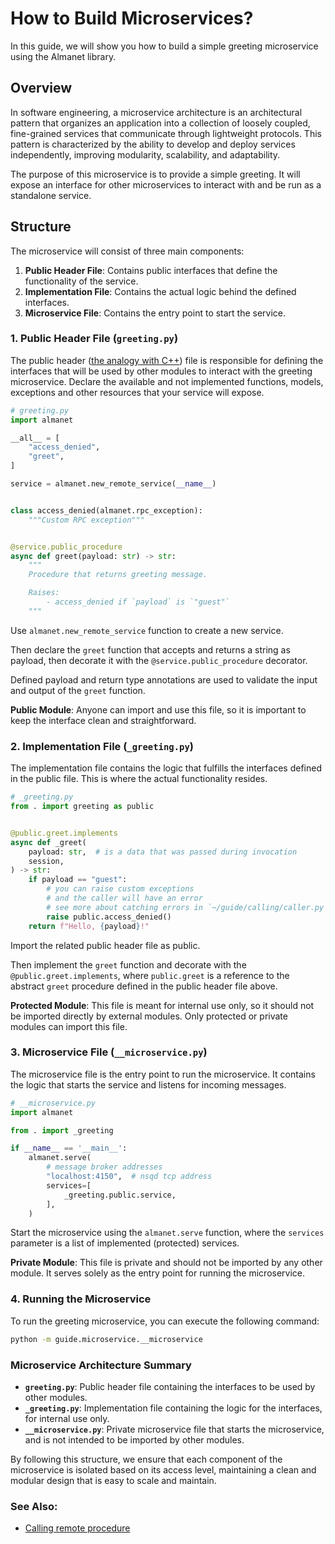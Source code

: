 # How to Build Microservices?

In this guide, we will show you how to build a simple greeting microservice using the Almanet library.

## Overview

In software engineering, a microservice architecture is an architectural pattern that organizes an application into a collection of loosely coupled, fine-grained services that communicate through lightweight protocols. This pattern is characterized by the ability to develop and deploy services independently, improving modularity, scalability, and adaptability.

The purpose of this microservice is to provide a simple greeting. It will expose an interface for other microservices to interact with and be run as a standalone service.

## Structure

The microservice will consist of three main components:

1. **Public Header File**: Contains public interfaces that define the functionality of the service.
2. **Implementation File**: Contains the actual logic behind the defined interfaces.
3. **Microservice File**: Contains the entry point to start the service.

### 1. Public Header File (`greeting.py`)

The public header ([the analogy with С++](https://learn.microsoft.com/en-us/cpp/cpp/header-files-cpp?view=msvc-170)) file is responsible for defining the interfaces that will be used by other modules to interact with the greeting microservice. Declare the available and not implemented functions, models, exceptions and other resources that your service will expose.

```python
# greeting.py
import almanet

__all__ = [
    "access_denied",
    "greet",
]

service = almanet.new_remote_service(__name__)


class access_denied(almanet.rpc_exception):
    """Custom RPC exception"""


@service.public_procedure
async def greet(payload: str) -> str:
    """
    Procedure that returns greeting message.

    Raises:
        - access_denied if `payload` is `"guest"`
    """
```

Use `almanet.new_remote_service` function to create a new service.

Then declare the `greet` function that accepts and returns a string as payload,
then decorate it with the `@service.public_procedure` decorator.

Defined payload and return type annotations are used to validate the input and output of the `greet` function.

**Public Module**: Anyone can import and use this file, so it is important to keep the interface clean and straightforward.

### 2. Implementation File (`_greeting.py`)

The implementation file contains the logic that fulfills the interfaces defined in the public file. This is where the actual functionality resides.

```python
# _greeting.py
from . import greeting as public


@public.greet.implements
async def _greet(
    payload: str,  # is a data that was passed during invocation
    session,
) -> str:
    if payload == "guest":
        # you can raise custom exceptions
        # and the caller will have an error
        # see more about catching errors in `~/guide/calling/caller.py` file.
        raise public.access_denied()
    return f"Hello, {payload}!"

```

Import the related public header file as public.

Then implement the `greet` function and decorate with the `@public.greet.implements`,
where `public.greet` is a reference to the abstract `greet` procedure defined in the public header file above.

**Protected Module**: This file is meant for internal use only, so it should not be imported directly by external modules. Only protected or private modules can import this file.

### 3. Microservice File (`__microservice.py`)

The microservice file is the entry point to run the microservice. It contains the logic that starts the service and listens for incoming messages.

```python
# __microservice.py
import almanet

from . import _greeting

if __name__ == '__main__':
    almanet.serve(
        # message broker addresses
        "localhost:4150",  # nsqd tcp address
        services=[
            _greeting.public.service,
        ],
    )
```

Start the microservice using the `almanet.serve` function,
where the `services` parameter is a list of implemented (protected) services.

**Private Module**: This file is private and should not be imported by any other module. It serves solely as the entry point for running the microservice.

### 4. Running the Microservice

To run the greeting microservice, you can execute the following command:

```bash
python -m guide.microservice.__microservice
```

### Microservice Architecture Summary

- **`greeting.py`**: Public header file containing the interfaces to be used by other modules.
- **`_greeting.py`**: Implementation file containing the logic for the interfaces, for internal use only.
- **`__microservice.py`**: Private microservice file that starts the microservice, and is not intended to be imported by other modules.

By following this structure, we ensure that each component of the microservice is isolated based on its access level, maintaining a clean and modular design that is easy to scale and maintain.

### See Also:
- [Calling remote procedure](/guide/calling/README.md)
